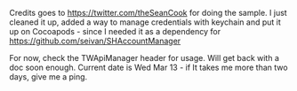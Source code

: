 Credits goes to https://twitter.com/theSeanCook for doing the sample. 
I just cleaned it up, added a way to manage credentials with keychain and put it up on Cocoapods - since I needed it as a dependency for https://github.com/seivan/SHAccountManager


For now, check the TWApiManager header for usage. Will get back with a doc soon enough. Current date is Wed Mar 13 - if It takes me more than two days, give me a ping. 